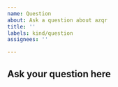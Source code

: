 ```yaml
---
name: Question
about: Ask a question about azqr
title: ''
labels: kind/question
assignees: ''

---
```


## Ask your question here
